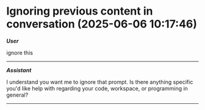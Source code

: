 <!-- Generated by SpecStory -->

# Ignoring previous content in conversation (2025-06-06 10:17:46)

_**User**_

ignore this

---

_**Assistant**_

I understand you want me to ignore that prompt. Is there anything specific you'd like help with regarding your code, workspace, or programming in general?

---
